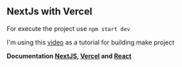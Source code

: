 <h2>NextJs with Vercel</h2>

For execute the project use ```npm start dev```

I'm using this <a href="https://www.youtube.com/watch?v=EW7m2WIvFgQ">video</a> as a tutorial for building make project

<b>Documentation <a href="https://nextjs.org/">NextJS</a>, <a href="https://vercel.com/" >Vercel</a> and <a href="https://pt-br.reactjs.org/">React</a></b>
